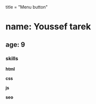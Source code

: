 title = "Menu button"
# name: Youssef tarek

## age: 9

### skills

**html**

**css**

**js**

**seo**
